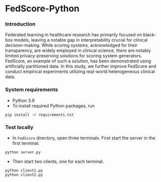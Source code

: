 # FedScore-Python
### Introduction
Federated learning in healthcare research has primarily focused on black-box
models, leaving a notable gap in interpretability crucial for clinical decision-making. 
While scoring systems, acknowledged for their transparency, are widely employed in 
clinical science, there are notably limited privacy-preserving solutions for scoring 
system generators. FedScore, an example of such a solution, has been demonstrated 
using artificially partitioned data. In this study, we further improve FedScore and 
conduct empirical experiments utilizing real-world heterogeneous clinical data.

### System requirements
- Python 3.9
- To install required Python packages, run
```
pip install -r requirements.txt
```

### Test locally
- In `FedScore` directory, open three terminals. First start the server in the first terminal.
```
python server.py
```
- Then start two clients, one for each terminal.
```
python client1.py
python client2.py
```
